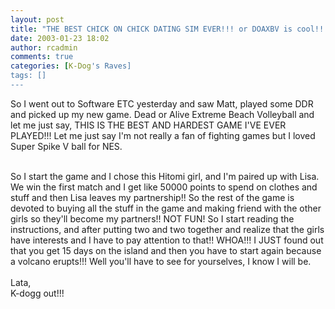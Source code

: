 ```yaml
---
layout: post
title: "THE BEST CHICK ON CHICK DATING SIM EVER!!! or DOAXBV is cool!!!"
date: 2003-01-23 18:02
author: rcadmin
comments: true
categories: [K-Dog's Raves]
tags: []
---
```

So I went out to Software ETC yesterday and saw Matt, played some DDR and picked up my new game. Dead or Alive Extreme Beach Volleyball and let me just say, THIS IS THE BEST AND HARDEST GAME I'VE EVER PLAYED!!! Let me just say I'm not really a fan of fighting games but I loved Super Spike V ball for NES. 
<br />

<br />
So I start the game and I chose this Hitomi girl, and I'm paired up with Lisa. We win the first match and I get like 50000 points to spend on clothes and stuff and then Lisa leaves my partnership!! So the rest of the game is devoted to buying all the stuff in the game and making friend with the other girls so they'll become my partners!! NOT FUN! So I start reading the instructions, and after putting two and two together and realize that the girls have interests and I have to pay attention to that!! WHOA!!! I JUST found out that you get 15 days on the island and then you have to start again because a volcano erupts!!! Well you'll have to see for yourselves, I know I will be.
<br />

<br />
Lata,
<br />
K-dogg out!!!
